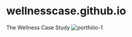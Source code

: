 # wellnesscase.github.io
The Wellness Case Study
![portfolio-1](https://user-images.githubusercontent.com/65633642/171040001-f6089c6f-5da5-499e-8867-9d5972979d6a.jpg)
